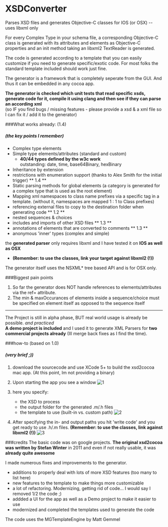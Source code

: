 XSDConverter
=========

Parses XSD files and generates Objective-C classes for IOS (or OSX) -- uses libxml only

For every Complex Type in your schema file, a corresponding Objective-C class is generated with its attributes and elements as Objective-C properties and an init method taking an libxml2 TextReader is generated.

The code is generated according to a template that you can easily customize if you need to generate specific/exotic code. For most folks the standard template included should work just fine.

The generator is a framework that is completely seperate from the GUI. And thus it can be embedded in any cocoa app.

**The generator is checked which unit tests that read specific xsds, generate code for it, compile it using clang and then see if they can parse an according xml**<br/>
(so IF you find bugs / missing features - please provide a xsd & a xml file so I can fix it / add it to the generator)

###What works already: (1.4)
##### (the key points I remember)

- Complex type elements
- Simple type elements/attributes (standard and custom)
	- **40/44 types defined by the w3c work**<br/> 
	outstanding: date, time, base64Binary, hexBinary
- Inheritance by extension
- restrictions with enumeration support (thanks to Alex Smith for the initial trigger) ** 1.4 **
- Static parsing methods for global elements (a category is generated for a complex type that is used as the root element)
- Mapping xml namespaces to class name prefixes via a specific tag in a template. (without it, namespaces are mapped 1 : 1 to Class prefixes)
- referencing external files to copy to the destination folder when generating code ** 1.2 **
- nested sequences & choices
- includes and imports of other XSD files ** 1.3 **
- annotations of elements that are converted to comments ** 1.3 **
- anonymous 'inner' types (complex and simple)

the **generated parser** only requires libxml and I have tested it on **IOS as well as OSX**
- **(Remember: to use the classes, link your target against libxml2 (!))**

The generator itself uses the NSXML* tree based API and is for OSX only.

###Biggest pain points
1. So far the generator does NOT handle references to elements/attributes via the ref= attribute.
2. The min & maxOccurances of elements inside a sequence/choice must be specified on element itself as opposed to the sequence itself

---

The Project is still in alpha phase, BUT real world usage is already be possible. *and practiced* <br/>
**A demo project is included** and I used it to generate XML Parsers for **two commercial projects already** (Ill merge back fixes as I find the time).

###how-to (based on 1.0)
##### (very brief ;))
1. download the sourcecode and use XCode 5+ to build the xsd2cocoa mac app. (At this point, Im not providing a binary)
2. Upon starting the app you see a window 
![1](https://raw.github.com/Daij-Djan/xsd2cocoa/master/README-files/1.png)

3. here you specify:
	- the XSD to process
	- the output folder for the generated .m/.h files
	- the template to use (built-in vs. custom path)
![2](https://raw.github.com/Daij-Djan/xsd2cocoa/master/README-files/2.png)

3. After specifying the in- and output paths you hit 'write code' and you get ready to use .h/.m files. **(Remember: to use the classes, link against libxml2 (!))**
![3](https://raw.github.com/Daij-Djan/xsd2cocoa/master/README-files/3.png)

###credits
The basic code was on google projects. **The original xsd2cocoa was written by Stefan Winter** in 2011 and even if not really usable, it was **already quite awesome**

I made numerous fixes and improvements to the generator.
- additions to properly deal with lots of more XSD features (too many to list here)
- new features to the template to make things more customizable
- a lot of refactoring. Modernizing, getting rid of code... I would say I removed 1/2 the code ;)
- addded a UI for the app as well as a Demo project to make it easier to use
- modernized and completed the templates used to generate the code

The code uses the MGTemplateEngine by Matt Gemmel